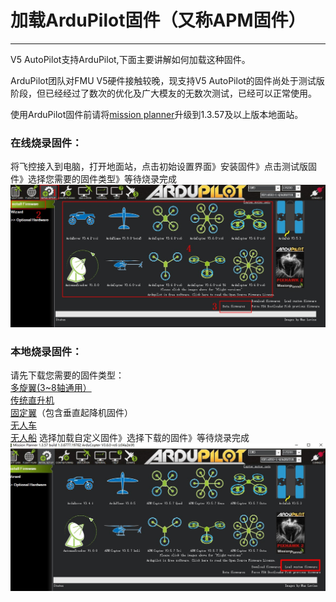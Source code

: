 # 加载ArduPilot固件（又称APM固件）

---

V5 AutoPilot支持ArduPilot,下面主要讲解如何加载这种固件。

ArduPilot团队对FMU V5硬件接触较晚，现支持V5 AutoPilot的固件尚处于测试版阶段，但已经经过了数次的优化及广大模友的无数次测试，已经可以正常使用。

使用ArduPilot固件前请将[mission planner](http://firmware.ardupilot.org/Tools/MissionPlanner/)升级到1.3.57及以上版本地面站。

### 在线烧录固件：

将飞控接入到电脑，打开地面站，点击初始设置界面》安装固件》点击测试版固件》选择您需要的固件类型》等待烧录完成  
![ardupilot firmware](/assets/load-ardupilot-firmware.JPG)

### 本地烧录固件：

请先下载您需要的固件类型：  
[多旋翼\(3~8轴通用）](http://firmware.ardupilot.org/Copter/latest/CUAVv5/arducopter.apj)  
[传统直升机](http://firmware.ardupilot.org/Copter/latest/CUAVv5-heli/arducopter-heli.apj)  
[固定翼](http://firmware.ardupilot.org/Plane/latest/CUAVv5/arduplane.apj)（包含垂直起降机固件）  
[无人车](http://firmware.ardupilot.org/Rover/latest/CUAVv5/ardurover.apj)  
[无人船](http://firmware.ardupilot.org/Sub/latest/CUAVv5/ardusub.apj)
选择加载自定义固件》选择下载的固件》等待烧录完成
![ardupilot firmware2](/assets/load-ardupilot-firmware2.JPG)

